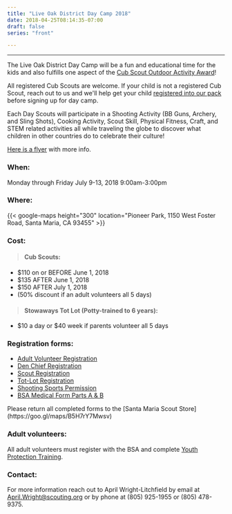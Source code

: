 ```yaml
---
title: "Live Oak District Day Camp 2018"
date: 2018-04-25T08:14:35-07:00
draft: false
series: "front"

---
```


---

The Live Oak District Day Camp will be a fun and educational time for the kids and also fulfills one aspect of the [Cub Scout Outdoor Activity Award](https://www.scouting.org/programs/cub-scouts/leaders/awards/cs-outdoor-activity-award/)!

All registered Cub Scouts are welcome. If your child is not a registered Cub Scout, reach out to us and we'll help get your child [registered into our pack](/join) before signing up for day camp.

Each Day Scouts will participate in a Shooting Activity (BB Guns, Archery, and Sling Shots), Cooking Activity, Scout Skill, Physical Fitness, Craft, and STEM related activities all while traveling the globe to discover what children in other countries do to celebrate their culture!

[Here is a flyer](/files/2018LiveOakDistrictDayCampFlyer.pdf) with more info.

### When:
Monday through Friday July 9-13, 2018
9:00am-3:00pm

### Where:
{{< google-maps height="300" location="Pioneer Park, 1150 West Foster Road, Santa Maria, CA 93455" >}}

### Cost:
>#### Cub Scouts:
* $110 on or BEFORE June 1, 2018
* $135 AFTER June 1, 2018
* $150 AFTER July 1, 2018
* (50% discount if an adult volunteers all 5 days)

>#### Stowaways Tot Lot (Potty-trained to 6 years):
* $10 a day or $40 week if parents volunteer all 5 days

### Registration forms:
<ul>
  <li><a href="/files/2018AdultVolunteerRegistration.docx">Adult Volunteer Registration</a></li>
  <li><a href="/files/2018DenChiefRegistration.docx">Den Chief Registration</a></li>
  <li><a href="/files/2018ScoutRegistration.docx">Scout Registration</a></li>
  <li><a href="/files/2018Tot-LotRegistration.docx">Tot-Lot Registration</a></li>
  <li><a href="/files/ShootingSportsPermission.pdf">Shooting Sports Permission</a></li>
  <li><a href="/files/BSA_MedicalForm_A_B.pdf">BSA Medical Form Parts A & B</a></li>

</ul>
Please return all completed forms to the [Santa Maria Scout Store](https://goo.gl/maps/B5H7rY7Mwsv)

### Adult volunteers:
All adult volunteers must register with the BSA and complete [Youth Protection Training](https://www.scouting.org/training/youth-protection/).

### Contact:
For more information reach out to April Wright-Litchfield by email at April.Wright@scouting.org or
by phone at (805) 925-1955 or (805) 478-9375.
